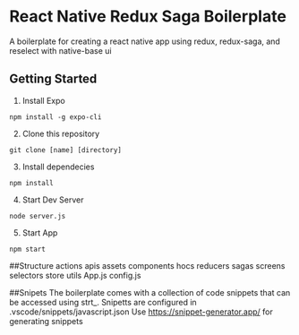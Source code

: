 # React Native Redux Saga Boilerplate

A boilerplate for creating a react native app using redux, redux-saga, and reselect with native-base ui

## Getting Started

1. Install Expo
```
npm install -g expo-cli
```

2. Clone this repository
```
git clone [name] [directory]
```

3. Install dependecies
```
npm install
```

4. Start Dev Server
```
node server.js
```

5. Start App
```
npm start
```

##Structure
actions
apis
assets
components
hocs
reducers
sagas
screens
selectors
store
utils
App.js
config.js

##Snipets
The boilerplate comes with a collection of code snippets that can be accessed
using strt_. Snipetts are configured in .vscode/snippets/javascript.json
Use https://snippet-generator.app/ for generating snippets